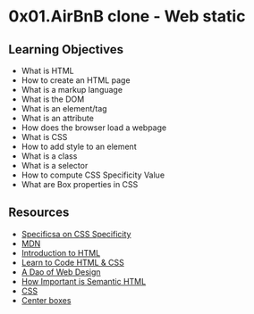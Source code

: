 # 0x01.AirBnB clone - Web static

## Learning Objectives
- What is HTML
- How to create an HTML page
- What is a markup language
- What is the DOM
- What is an element/tag
- What is an attribute
- How does the browser load a webpage
- What is CSS
- How to add style to an element
- What is a class
- What is a selector
- How to compute CSS Specificity Value
- What are Box properties in CSS


## Resources
- [Specificsa on CSS Specificity](https://css-tricks.com/specifics-on-css-specificity/)
- [MDN](https://developer.mozilla.org/en-US/)
- [Introduction to HTML](https://developer.mozilla.org/en-US/docs/Learn/HTML/Introduction_to_HTML)
- [Learn to Code HTML & CSS](https://learn.shayhowe.com/html-css/)
- [A Dao of Web Design](https://alistapart.com/article/dao/#section6)
- [How Important is Semantic HTML](http://vanseodesign.com/web-design/semantic-html/)
- [CSS](https://developer.mozilla.org/en-US/docs/Learn/CSS)
- [Center boxes](https://css-tricks.com/centering-css-complete-guide/)
